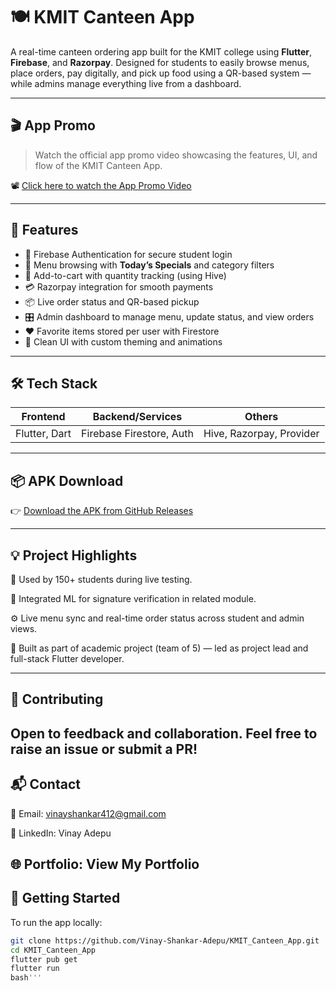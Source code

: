 # 🍽️ KMIT Canteen App

A real-time canteen ordering app built for the KMIT college using **Flutter**, **Firebase**, and **Razorpay**. Designed for students to easily browse menus, place orders, pay digitally, and pick up food using a QR-based system — while admins manage everything live from a dashboard.

---

## 🎬 App Promo

> Watch the official app promo video showcasing the features, UI, and flow of the KMIT Canteen App.

📽️ [Click here to watch the App Promo Video](https://drive.google.com/file/d/17ddwbyKZuIdzqk16ts-QsFB7ipFfAOTX/view?usp=sharing)

---

## 📱 Features

- 🔐 Firebase Authentication for secure student login
- 🧾 Menu browsing with **Today’s Specials** and category filters
- 🛒 Add-to-cart with quantity tracking (using Hive)
- 💳 Razorpay integration for smooth payments
- 📦 Live order status and QR-based pickup
- 🎛️ Admin dashboard to manage menu, update status, and view orders
- ❤️ Favorite items stored per user with Firestore
- 📲 Clean UI with custom theming and animations

---

## 🛠️ Tech Stack

| Frontend        | Backend/Services          | Others                     |
|-----------------|---------------------------|----------------------------|
| Flutter, Dart   | Firebase Firestore, Auth  | Hive, Razorpay, Provider   |

---

## 📦 APK Download

👉 [Download the APK from GitHub Releases](https://github.com/Vinay-Shankar-Adepu/KMIT_Canteen_App/releases/latest)


---
## 💡 Project Highlights
📲 Used by 150+ students during live testing.

🧠 Integrated ML for signature verification in related module.

⚙️ Live menu sync and real-time order status across student and admin views.

💼 Built as part of academic project (team of 5) — led as project lead and full-stack Flutter developer.

---
## 🤝 Contributing
Open to feedback and collaboration. Feel free to raise an issue or submit a PR!
---
## 📬 Contact
📧 Email: vinayshankar412@gmail.com

🔗 LinkedIn: Vinay Adepu

🌐 Portfolio: View My Portfolio
---
## 🚀 Getting Started

To run the app locally:

```bash
git clone https://github.com/Vinay-Shankar-Adepu/KMIT_Canteen_App.git
cd KMIT_Canteen_App
flutter pub get
flutter run
bash'''

